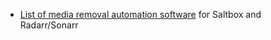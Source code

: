 - [List of media removal automation software](media_removal_automation_software.md) for Saltbox and Radarr/Sonarr
